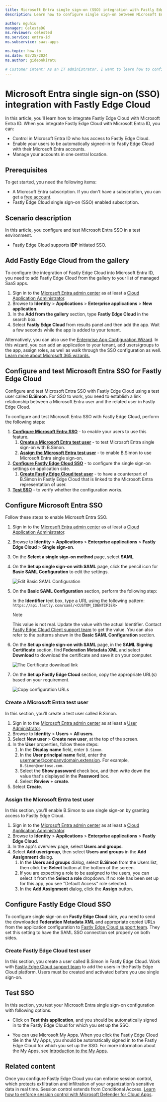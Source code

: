 ```yaml
---
title: Microsoft Entra single sign-on (SSO) integration with Fastly Edge Cloud
description: Learn how to configure single sign-on between Microsoft Entra ID and Fastly Edge Cloud.

author: nguhiu
manager: CelesteDG
ms.reviewer: celested
ms.service: entra-id
ms.subservice: saas-apps

ms.topic: how-to
ms.date: 03/25/2024
ms.author: gideonkiratu

# Customer intent: As an IT administrator, I want to learn how to configure single sign-on between Microsoft Entra ID and Fastly Edge Cloud so that I can control who has access to Fastly Edge Cloud, enable automatic sign-in with Microsoft Entra accounts, and manage my accounts in one central location.
---
```


# Microsoft Entra single sign-on (SSO) integration with Fastly Edge Cloud

In this article,  you'll learn how to integrate Fastly Edge Cloud with Microsoft Entra ID. When you integrate Fastly Edge Cloud with Microsoft Entra ID, you can:

* Control in Microsoft Entra ID who has access to Fastly Edge Cloud.
* Enable your users to be automatically signed-in to Fastly Edge Cloud with their Microsoft Entra accounts.
* Manage your accounts in one central location.

## Prerequisites

To get started, you need the following items:

* A Microsoft Entra subscription. If you don't have a subscription, you can get a [free account](https://azure.microsoft.com/free/).
* Fastly Edge Cloud single sign-on (SSO) enabled subscription.

## Scenario description

In this article,  you configure and test Microsoft Entra SSO in a test environment.

* Fastly Edge Cloud supports **IDP** initiated SSO.

## Add Fastly Edge Cloud from the gallery

To configure the integration of Fastly Edge Cloud into Microsoft Entra ID, you need to add Fastly Edge Cloud from the gallery to your list of managed SaaS apps.

1. Sign in to the [Microsoft Entra admin center](https://entra.microsoft.com) as at least a [Cloud Application Administrator](~/identity/role-based-access-control/permissions-reference.md#cloud-application-administrator).
1. Browse to **Identity** > **Applications** > **Enterprise applications** > **New application**.
1. In the **Add from the gallery** section, type **Fastly Edge Cloud** in the search box.
1. Select **Fastly Edge Cloud** from results panel and then add the app. Wait a few seconds while the app is added to your tenant.

 Alternatively, you can also use the [Enterprise App Configuration Wizard](https://portal.office.com/AdminPortal/home?Q=Docs#/azureadappintegration). In this wizard, you can add an application to your tenant, add users/groups to the app, assign roles, as well as walk through the SSO configuration as well. [Learn more about Microsoft 365 wizards.](/microsoft-365/admin/misc/azure-ad-setup-guides)

<a name='configure-and-test-azure-ad-sso-for-fastly-edge-cloud'></a>

## Configure and test Microsoft Entra SSO for Fastly Edge Cloud

Configure and test Microsoft Entra SSO with Fastly Edge Cloud using a test user called **B.Simon**. For SSO to work, you need to establish a link relationship between a Microsoft Entra user and the related user in Fastly Edge Cloud.

To configure and test Microsoft Entra SSO with Fastly Edge Cloud, perform the following steps:

1. **[Configure Microsoft Entra SSO](#configure-azure-ad-sso)** - to enable your users to use this feature.
    1. **[Create a Microsoft Entra test user](#create-an-azure-ad-test-user)** - to test Microsoft Entra single sign-on with B.Simon.
    1. **[Assign the Microsoft Entra test user](#assign-the-azure-ad-test-user)** - to enable B.Simon to use Microsoft Entra single sign-on.
1. **[Configure Fastly Edge Cloud SSO](#configure-fastly-edge-cloud-sso)** - to configure the single sign-on settings on application side.
    1. **[Create Fastly Edge Cloud test user](#create-fastly-edge-cloud-test-user)** - to have a counterpart of B.Simon in Fastly Edge Cloud that is linked to the Microsoft Entra representation of user.
1. **[Test SSO](#test-sso)** - to verify whether the configuration works.

<a name='configure-azure-ad-sso'></a>

## Configure Microsoft Entra SSO

Follow these steps to enable Microsoft Entra SSO.

1. Sign in to the [Microsoft Entra admin center](https://entra.microsoft.com) as at least a [Cloud Application Administrator](~/identity/role-based-access-control/permissions-reference.md#cloud-application-administrator).
1. Browse to **Identity** > **Applications** > **Enterprise applications** > **Fastly Edge Cloud** > **Single sign-on**.
1. On the **Select a single sign-on method** page, select **SAML**.
1. On the **Set up single sign-on with SAML** page, click the pencil icon for **Basic SAML Configuration** to edit the settings.

   ![Edit Basic SAML Configuration](common/edit-urls.png)

1. On the **Basic SAML Configuration** section, perform the following step:

    In the **Identifier** text box, type a URL using the following pattern:
    `https://api.fastly.com/saml/<CUSTOM_IDENTIFIER>`

	> [!NOTE]
	> This value is not real. Update the value with the actual Identifier. Contact [Fastly Edge Cloud Client support team](mailto:support@fastly.com) to get the value. You can also refer to the patterns shown in the **Basic SAML Configuration** section.

1. On the **Set up single sign-on with SAML** page, in the **SAML Signing Certificate** section,  find **Federation Metadata XML** and select **Download** to download the certificate and save it on your computer.

	![The Certificate download link](common/metadataxml.png)

1. On the **Set up Fastly Edge Cloud** section, copy the appropriate URL(s) based on your requirement.

	![Copy configuration URLs](common/copy-configuration-urls.png)

<a name='create-an-azure-ad-test-user'></a>

### Create a Microsoft Entra test user

In this section, you'll create a test user called B.Simon.

1. Sign in to the [Microsoft Entra admin center](https://entra.microsoft.com) as at least a [User Administrator](~/identity/role-based-access-control/permissions-reference.md#user-administrator).
1. Browse to **Identity** > **Users** > **All users**.
1. Select **New user** > **Create new user**, at the top of the screen.
1. In the **User** properties, follow these steps:
   1. In the **Display name** field, enter `B.Simon`.  
   1. In the **User principal name** field, enter the username@companydomain.extension. For example, `B.Simon@contoso.com`.
   1. Select the **Show password** check box, and then write down the value that's displayed in the **Password** box.
   1. Select **Review + create**.
1. Select **Create**.

<a name='assign-the-azure-ad-test-user'></a>

### Assign the Microsoft Entra test user

In this section, you'll enable B.Simon to use single sign-on by granting access to Fastly Edge Cloud.

1. Sign in to the [Microsoft Entra admin center](https://entra.microsoft.com) as at least a [Cloud Application Administrator](~/identity/role-based-access-control/permissions-reference.md#cloud-application-administrator).
1. Browse to **Identity** > **Applications** > **Enterprise applications** > **Fastly Edge Cloud**.
1. In the app's overview page, select **Users and groups**.
1. Select **Add user/group**, then select **Users and groups** in the **Add Assignment** dialog.
   1. In the **Users and groups** dialog, select **B.Simon** from the Users list, then click the **Select** button at the bottom of the screen.
   1. If you are expecting a role to be assigned to the users, you can select it from the **Select a role** dropdown. If no role has been set up for this app, you see "Default Access" role selected.
   1. In the **Add Assignment** dialog, click the **Assign** button.

## Configure Fastly Edge Cloud SSO

To configure single sign-on on **Fastly Edge Cloud** side, you need to send the downloaded **Federation Metadata XML** and appropriate copied URLs from the application configuration to [Fastly Edge Cloud support team](mailto:support@fastly.com). They set this setting to have the SAML SSO connection set properly on both sides.

### Create Fastly Edge Cloud test user

In this section, you create a user called B.Simon in Fastly Edge Cloud. Work with [Fastly Edge Cloud support team](mailto:support@fastly.com) to add the users in the Fastly Edge Cloud platform. Users must be created and activated before you use single sign-on.

## Test SSO

In this section, you test your Microsoft Entra single sign-on configuration with following options.

* Click on **Test this application**, and you should be automatically signed in to the Fastly Edge Cloud for which you set up the SSO.

* You can use Microsoft My Apps. When you click the Fastly Edge Cloud tile in the My Apps, you should be automatically signed in to the Fastly Edge Cloud for which you set up the SSO. For more information about the My Apps, see [Introduction to the My Apps](https://support.microsoft.com/account-billing/sign-in-and-start-apps-from-the-my-apps-portal-2f3b1bae-0e5a-4a86-a33e-876fbd2a4510).

## Related content

Once you configure Fastly Edge Cloud you can enforce session control, which protects exfiltration and infiltration of your organization’s sensitive data in real time. Session control extends from Conditional Access. [Learn how to enforce session control with Microsoft Defender for Cloud Apps](/cloud-app-security/proxy-deployment-aad).
